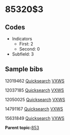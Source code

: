 # 85320$3

## Codes

-   Indicators
    -   First: 2
    -   Second: 0
-   Subfield: 3

## Sample bibs

12019462 [Quicksearch](https://search.library.yale.edu/catalog/12019462) [VXWS](http://prodorbis.library.yale.edu:7014/vxws/GetHoldingsService?bibId=12019462)

12037185 [Quicksearch](https://search.library.yale.edu/catalog/12037185) [VXWS](http://prodorbis.library.yale.edu:7014/vxws/GetHoldingsService?bibId=12037185)

12050025 [Quicksearch](https://search.library.yale.edu/catalog/12050025) [VXWS](http://prodorbis.library.yale.edu:7014/vxws/GetHoldingsService?bibId=12050025)

14791167 [Quicksearch](https://search.library.yale.edu/catalog/14791167) [VXWS](http://prodorbis.library.yale.edu:7014/vxws/GetHoldingsService?bibId=14791167)

15631849 [Quicksearch](https://search.library.yale.edu/catalog/15631849) [VXWS](http://prodorbis.library.yale.edu:7014/vxws/GetHoldingsService?bibId=15631849)

**Parent topic:**[853](../../tags/853/853.md)

